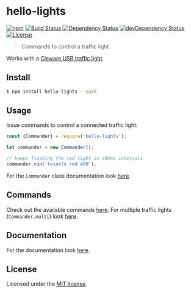 # hello-lights

[![npm](https://img.shields.io/npm/v/hello-lights.svg)](https://www.npmjs.com/package/hello-lights)
[![Build Status](https://travis-ci.org/jordao76/hello-lights.svg)](https://travis-ci.org/jordao76/hello-lights)
[![Dependency Status](https://david-dm.org/jordao76/hello-lights.svg)](https://david-dm.org/jordao76/hello-lights)
[![devDependency Status](https://david-dm.org/jordao76/hello-lights/dev-status.svg)](https://david-dm.org/jordao76/hello-lights#info=devDependencies)
[![License](http://img.shields.io/:license-mit-blue.svg)](https://github.com/jordao76/hello-lights/blob/master/LICENSE.md)

> Commands to control a traffic light

Works with a [Cleware USB traffic light](http://www.cleware.info/data/usbtischampel_E.html).

## Install

```sh
$ npm install hello-lights --save
```

## Usage

Issue commands to control a connected traffic light:

```js
const {Commander} = require('hello-lights');

let commander = new Commander();

// keeps flashing the red light in 400ms intervals
commander.run('twinkle red 400');
```

For the `Commander` class documentation look [here](https://jordao76.github.io/hello-lights/doc/hello-lights/0.2.3/Commander.html).

## Commands

Check out the available commands [here](https://jordao76.github.io/hello-lights). For multiple traffic lights (`Commander.multi`) look [here](https://jordao76.github.io/hello-lights/multi.html).

## Documentation

For the documentation look [here](https://jordao76.github.io/hello-lights/doc/hello-lights/0.2.3/index.html).

## License

Licensed under the [MIT license](https://github.com/jordao76/hello-lights/blob/master/LICENSE.md).
